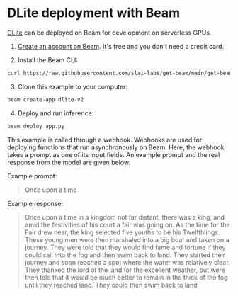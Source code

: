 # DLite deployment with Beam

[DLite](https://huggingface.co/aisquared/dlite-v2-1_5b) can be deployed on Beam for development
on serverless GPUs.

1. [Create an account on Beam](https://beam.cloud). It's free and you don't need a credit card.

2. Install the Beam CLI:

```bash
curl https://raw.githubusercontent.com/slai-labs/get-beam/main/get-beam.sh -sSfL | sh
```

3. Clone this example to your computer:

```python
beam create-app dlite-v2
```

4. Deploy and run inference:

```python
beam deploy app.py
```

This example is called through a webhook. Webhooks are used for deploying
functions that run asynchronously on Beam. Here, the webhook takes a prompt
as one of its input fields. An example prompt and the real response from the
model are given below.

Example prompt:
> Once upon a time

Example response: 
> Once upon a time in a kingdom not far distant, there was a king, and amid the festivities of his court a fair was going on. As the time for the Fair drew near, the king selected five youths to be his Twelfthlings. These young men were then marshaled into a big boat and taken on a journey. They were told that they would find fame and fortune if they could sail into the fog and then swim back to land. They started their journey and soon reached a spot where the water was relatively clear. They thanked the lord of the land for the excellent weather, but were then told that it would be much better to remain in the thick of the fog until they reached land. They could then swim back to land.
